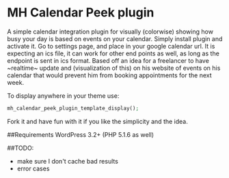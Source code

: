 MH Calendar Peek plugin
=================
A simple calendar integration plugin for visually (colorwise) showing how busy your day is based on events on your calendar. Simply install plugin and activate it.  Go to settings page, and place in your google calendar url.  It is expecting an ics file, it can work for other end points as well, as long as the endpoint is sent in ics format.  Based off an idea for a freelancer to have ~realtime~ update and (visualization of this) on his website of events on his calendar that would prevent him from booking appointments for the next week.

To display anywhere in your theme use:

```php
mh_calendar_peek_plugin_template_display();
```

Fork it and have fun with it if you like the simplicity and the idea.

##Requirements
WordPress 3.2+
(PHP 5.1.6 as well)

##TODO:
* make sure I don't cache bad results
* error cases
